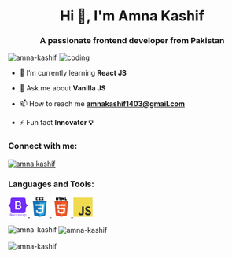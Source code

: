 <h1 align="center">Hi 👋, I'm Amna Kashif</h1>
<h3 align="center">A passionate frontend developer from Pakistan</h3>

<img align="right" alt="coding" width="400" src="[https://www.google.com/url?sa=i&url=https%3A%2F%2Fstartcoding.co.in%2Fpage%2F189%2F%3Fpaged%3D189&psig=AOvVaw2O_8HmxqCPdU3hsqElChVf&ust=1734187644854000&source=images&cd=vfe&opi=89978449&ved=0CBMQjRxqFwoTCJDl7t3-pIoDFQAAAAAdAAAAABAE](https://miro.medium.com/v2/resize:fit:1400/1*qdAW1TjCN57h1lbuuzvchg.gif)">

<p align="left"> <img src="https://komarev.com/ghpvc/?username=amna-kashif&label=Profile%20views&color=0e75b6&style=flat" alt="amna-kashif" /> </p>

- 🌱 I’m currently learning **React JS**

- 💬 Ask me about **Vanilla JS**

- 📫 How to reach me **amnakashif1403@gmail.com**

- ⚡ Fun fact **Innovator 💡**

<h3 align="left">Connect with me:</h3>
<p align="left">
<a href="https://linkedin.com/in/amna kashif" target="blank"><img align="center" src="https://raw.githubusercontent.com/rahuldkjain/github-profile-readme-generator/master/src/images/icons/Social/linked-in-alt.svg" alt="amna kashif" height="30" width="40" /></a>
</p>

<h3 align="left">Languages and Tools:</h3>
<p align="left"> <a href="https://getbootstrap.com" target="_blank" rel="noreferrer"> <img src="https://raw.githubusercontent.com/devicons/devicon/master/icons/bootstrap/bootstrap-plain-wordmark.svg" alt="bootstrap" width="40" height="40"/> </a> <a href="https://www.w3schools.com/css/" target="_blank" rel="noreferrer"> <img src="https://raw.githubusercontent.com/devicons/devicon/master/icons/css3/css3-original-wordmark.svg" alt="css3" width="40" height="40"/> </a> <a href="https://www.w3.org/html/" target="_blank" rel="noreferrer"> <img src="https://raw.githubusercontent.com/devicons/devicon/master/icons/html5/html5-original-wordmark.svg" alt="html5" width="40" height="40"/> </a> <a href="https://developer.mozilla.org/en-US/docs/Web/JavaScript" target="_blank" rel="noreferrer"> <img src="https://raw.githubusercontent.com/devicons/devicon/master/icons/javascript/javascript-original.svg" alt="javascript" width="40" height="40"/> </a> </p>

<p><img align="left" src="https://github-readme-stats.vercel.app/api/top-langs?username=amna-kashif&show_icons=true&locale=en&layout=compact" alt="amna-kashif" /></p>

<p>&nbsp;<img align="center" src="https://github-readme-stats.vercel.app/api?username=amna-kashif&show_icons=true&locale=en" alt="amna-kashif" /></p>

<p><img align="center" src="https://github-readme-streak-stats.herokuapp.com/?user=amna-kashif&" alt="amna-kashif" /></p>
